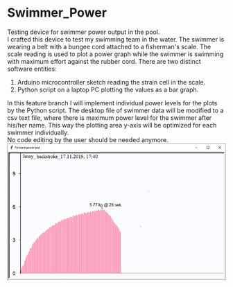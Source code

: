 # Swimmer_Power
Testing device for swimmer power output in the pool.<br>
I crafted this device to test my swimming team in the water.
The swimmer is wearing a belt with a bungee cord attached to a fisherman's scale.
The scale reading is used to plot a power graph while the swimmer is swimming with maximum effort
against the rubber cord.
There are two distinct software entities: 
1. Arduino microcontroller sketch reading the strain cell in the scale.
2. Python script on a laptop PC plotting the values as a bar graph.

In this feature branch I will implement individual power levels for the plots by the Python script.
The desktop file of swimmer data will be modified to a csv text file, where there is maximum power level for the swimmer after his/her name. 
This way the plotting area y-axis will be optimized for each swimmer individually.<br> 
No code editing by the user should be needed anymore.
<br><img src="power_plot_1.png" width=600>
